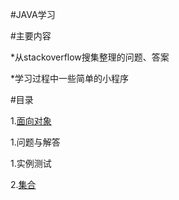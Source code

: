#JAVA学习

#主要内容
 
  *从stackoverflow搜集整理的问题、答案
  
  *学习过程中一些简单的小程序

#目录

1.[面向对象](face_to_object.md)

 1.问题与解答
 
 1.实例测试
 
2.[集合](List.md)

